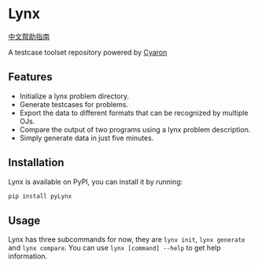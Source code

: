# Lynx

[中文帮助指南](./README_CN.md)

A testcase toolset repository powered by [Cyaron](https://github.com/luogu-dev/cyaron/)

## Features

- Initialize a lynx problem directory.
- Generate testcases for problems.
- Export the data to different formats that can be recognized by multiple OJs.
- Compare the output of two programs using a lynx problem description.
- Simply generate data in just five minutes.

## Installation

Lynx is available on PyPI, you can install it by running:

```bash
pip install pyLynx
```

## Usage

Lynx has three subcommands for now, they are `lynx init`, `lynx generate` and `lynx compare`. You can use `lynx [command] --help` to get help information.
